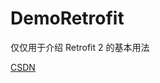 # DemoRetrofit

仅仅用于介绍 Retrofit 2 的基本用法

[CSDN](https://blog.csdn.net/whdAlive/article/details/81455792)
